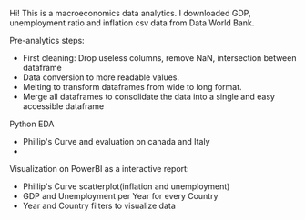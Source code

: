Hi! This is a macroeconomics data analytics. I downloaded GDP, unemployment ratio and inflation csv data from Data World Bank.

Pre-analytics steps:
  - First cleaning: Drop useless columns, remove NaN, intersection between dataframe
  - Data conversion to more readable values.
  - Melting to transform dataframes from wide to long format.
  - Merge all dataframes to consolidate the data into a single and easy accessible dataframe

Python EDA
  - Phillip's Curve and evaluation on canada and Italy
  - 

Visualization on PowerBI as a interactive report:
  - Phillip's Curve scatterplot(inflation and unemployment)
  - GDP and Unemployment per Year for every Country
  - Year and Country filters to visualize data
